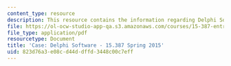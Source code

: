 ```yaml
---
content_type: resource
description: This resource contains the information regarding Delphi Software .
file: https://ol-ocw-studio-app-qa.s3.amazonaws.com/courses/15-387-entrepreneurial-sales-spring-2015/823d76a3e08cd44ddffd3448c00c7eff_MIT15_387S15_Delphi_Soft.pdf
file_type: application/pdf
resourcetype: Document
title: 'Case: Delphi Software - 15.387 Spring 2015'
uid: 823d76a3-e08c-d44d-dffd-3448c00c7eff
---
```

